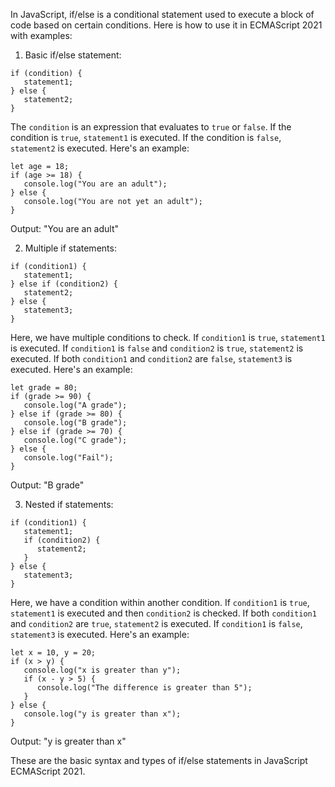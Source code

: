 In JavaScript, if/else is a conditional statement used to execute a block of code based on certain conditions. Here is how to use it in ECMAScript 2021 with examples:

1. Basic if/else statement:

```
if (condition) {
   statement1;
} else {
   statement2;
}
```

The `condition` is an expression that evaluates to `true` or `false`. If the condition is `true`, `statement1` is executed. If the condition is `false`, `statement2` is executed. Here's an example:

```
let age = 18;
if (age >= 18) {
   console.log("You are an adult");
} else {
   console.log("You are not yet an adult");
}
```

Output: "You are an adult"

2. Multiple if statements:

```
if (condition1) {
   statement1;
} else if (condition2) {
   statement2;
} else {
   statement3;
}
```

Here, we have multiple conditions to check. If `condition1` is `true`, `statement1` is executed. If `condition1` is `false` and `condition2` is `true`, `statement2` is executed. If both `condition1` and `condition2` are `false`, `statement3` is executed. Here's an example:

```
let grade = 80;
if (grade >= 90) {
   console.log("A grade");
} else if (grade >= 80) {
   console.log("B grade");
} else if (grade >= 70) {
   console.log("C grade");
} else {
   console.log("Fail");
}
```

Output: "B grade"

3. Nested if statements:

```
if (condition1) {
   statement1;
   if (condition2) {
      statement2;
   }
} else {
   statement3;
}
```

Here, we have a condition within another condition. If `condition1` is `true`, `statement1` is executed and then `condition2` is checked. If both `condition1` and `condition2` are `true`, `statement2` is executed. If `condition1` is `false`, `statement3` is executed. Here's an example:

```
let x = 10, y = 20;
if (x > y) {
   console.log("x is greater than y");
   if (x - y > 5) {
      console.log("The difference is greater than 5");
   }
} else {
   console.log("y is greater than x");
}
```

Output: "y is greater than x" 

These are the basic syntax and types of if/else statements in JavaScript ECMAScript 2021.